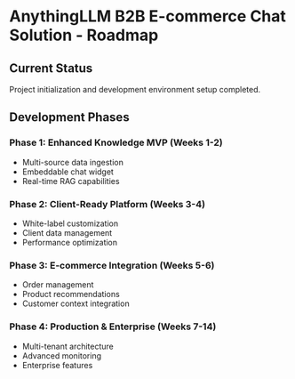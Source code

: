 # AnythingLLM B2B E-commerce Chat Solution - Roadmap

## Current Status
Project initialization and development environment setup completed.

## Development Phases

### Phase 1: Enhanced Knowledge MVP (Weeks 1-2)
- Multi-source data ingestion
- Embeddable chat widget
- Real-time RAG capabilities

### Phase 2: Client-Ready Platform (Weeks 3-4)
- White-label customization
- Client data management
- Performance optimization

### Phase 3: E-commerce Integration (Weeks 5-6)
- Order management
- Product recommendations
- Customer context integration

### Phase 4: Production & Enterprise (Weeks 7-14)
- Multi-tenant architecture
- Advanced monitoring
- Enterprise features